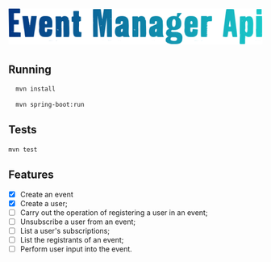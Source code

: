 <h1 align=center>
  <img src="./github/icon.png">
</h1>


## Running
```bash
  mvn install
```

```bash
  mvn spring-boot:run
```
## Tests

```bash
mvn test
``` 

## Features

- [X] Create an event
- [X] Create a user;
- [ ] Carry out the operation of registering a user in an event;
- [ ] Unsubscribe a user from an event;
- [ ] List a user's subscriptions;
- [ ] List the registrants of an event;
- [ ] Perform user input into the event.